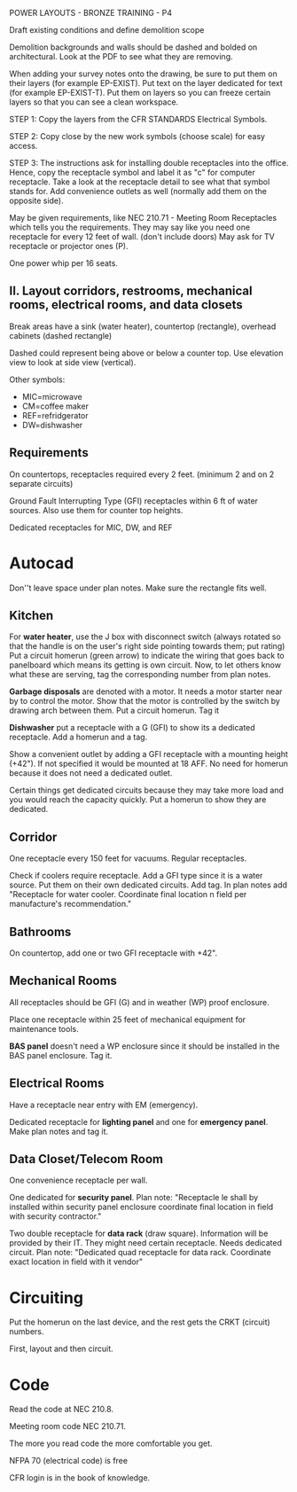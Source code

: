 POWER LAYOUTS  - BRONZE TRAINING - P4



Draft existing conditions and define demolition scope

Demolition backgrounds and walls should be dashed and bolded on architectural. Look at the PDF to see what they are removing. 

When adding your survey notes onto the drawing, be sure to put them on their layers (for example EP-EXIST). Put text on the layer dedicated for text (for example EP-EXIST-T). Put them on layers so you can freeze certain layers so that you can see a clean workspace.

STEP 1: Copy the layers from the CFR STANDARDS Electrical Symbols. 

STEP 2: Copy close by the new work symbols (choose scale) for easy access. 

STEP 3: The instructions ask for installing double receptacles into the office. Hence, copy the receptacle symbol and label it as "c" for computer receptacle. Take a look at the receptacle detail to see what that symbol stands for. Add convenience outlets as well (normally add them on the opposite side).

May be given requirements, like NEC 210.71 - Meeting Room Receptacles which tells you the requirements. They may say like you need one receptacle for every 12 feet of wall. (don't include doors) May ask for TV receptacle or projector ones (P).

One power whip per 16 seats.



## II. Layout corridors, restrooms, mechanical rooms, electrical rooms, and data closets

Break areas have a sink (water heater), countertop (rectangle), overhead cabinets (dashed rectangle)

Dashed could represent being above or below a counter top. Use elevation view to look at side view (vertical). 

Other symbols:

- MIC=microwave
- CM=coffee maker
- REF=refridgerator
- DW=dishwasher

## Requirements 

On countertops, receptacles required every 2 feet. (minimum 2 and on 2 separate circuits)

Ground Fault Interrupting Type (GFI) receptacles within 6 ft of water sources. Also use them for counter top heights.

Dedicated receptacles for MIC, DW, and REF

# Autocad

Don''t leave space under plan notes. Make sure the rectangle fits well.

## Kitchen

For **water heater**, use the J box with disconnect switch (always rotated so that the handle is on the user's right side pointing towards them; put rating) Put a circuit homerun (green arrow) to indicate the wiring that goes back to panelboard which means its getting is own circuit. Now, to let others know what these are serving, tag the corresponding number from plan notes. 

**Garbage disposals** are denoted with a motor. It needs a motor starter near by to control the motor. Show that the motor is controlled  by the switch by drawing arch between them. Put a circuit homerun. Tag it

**Dishwasher** put a receptacle with a G (GFI) to show its a dedicated receptacle. Add a homerun and a tag.

Show a convenient outlet by adding a GFI receptacle with a mounting height (+42"). If not specified it would be mounted at 18 AFF. No need for homerun because it does not need a dedicated outlet.

Certain things get dedicated circuits because they may take more  load and you would reach the capacity quickly. Put a homerun to show they are dedicated. 

## Corridor

One receptacle every 150 feet for vacuums. Regular receptacles.

Check if coolers require receptacle. Add a GFI type since it is a water source. Put them on their own dedicated circuits. Add tag. In plan notes add "Receptacle for  water cooler. Coordinate final location n field per manufacture's recommendation."

## Bathrooms

On countertop, add one or two GFI receptacle with +42".

## Mechanical Rooms

All receptacles should be GFI (G) and in weather (WP) proof enclosure.

Place one receptacle within 25 feet of mechanical equipment for maintenance tools.

**BAS panel** doesn't need a WP enclosure since it should be installed in the BAS panel enclosure. Tag it. 

## Electrical Rooms

Have a  receptacle near entry with EM (emergency).

Dedicated receptacle for **lighting panel** and one for **emergency panel**. Make plan notes and tag it.

## Data Closet/Telecom Room

One convenience receptacle per wall.

One dedicated for **security panel**.  Plan note: "Receptacle le shall by installed within security panel enclosure coordinate final location in field with security contractor."

Two double receptacle for **data rack** (draw square). Information will be provided by their IT. They might need certain receptacle. Needs dedicated  circuit. Plan note: "Dedicated quad receptacle for data rack. Coordinate exact location in field with it vendor"

# Circuiting

Put the homerun on the last device, and the rest gets the CRKT (circuit) numbers.

First, layout and then circuit.

# Code

Read the code at NEC 210.8.

Meeting room code  NEC 210.71.

The more you read code the more comfortable you get.

NFPA 70 (electrical code) is free

CFR login is in the book of knowledge.

